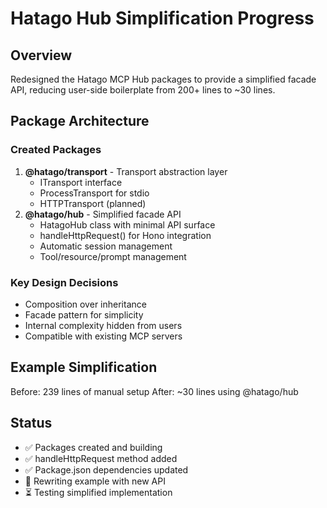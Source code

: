 # Hatago Hub Simplification Progress

## Overview

Redesigned the Hatago MCP Hub packages to provide a simplified facade API, reducing user-side boilerplate from 200+ lines to ~30 lines.

## Package Architecture

### Created Packages

1. **@hatago/transport** - Transport abstraction layer
   - ITransport interface
   - ProcessTransport for stdio
   - HTTPTransport (planned)
2. **@hatago/hub** - Simplified facade API
   - HatagoHub class with minimal API surface
   - handleHttpRequest() for Hono integration
   - Automatic session management
   - Tool/resource/prompt management

### Key Design Decisions

- Composition over inheritance
- Facade pattern for simplicity
- Internal complexity hidden from users
- Compatible with existing MCP servers

## Example Simplification

Before: 239 lines of manual setup
After: ~30 lines using @hatago/hub

## Status

- ✅ Packages created and building
- ✅ handleHttpRequest method added
- ✅ Package.json dependencies updated
- 🔄 Rewriting example with new API
- ⏳ Testing simplified implementation
